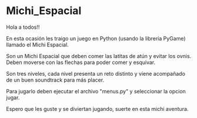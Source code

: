 # Michi_Espacial

Hola a todos!!

En esta ocasión les traigo un juego en Python (usando la librería PyGame) llamado el Michi Espacial.

Son un Michi Espacial que deben comer las latitas de atún y evitar los ovnis. Deben moverse con las flechas para poder comer y esquivar.

Son tres niveles, cada nivel presenta un reto distinto y viene acompañado de un buen soundtrack para más placer.

Para jugarlo deben ejecutar el archivo "menus.py" y seleccionar la opcion jugar.

Espero que les guste y se diviertan jugando, suerte en esta michi aventura.
